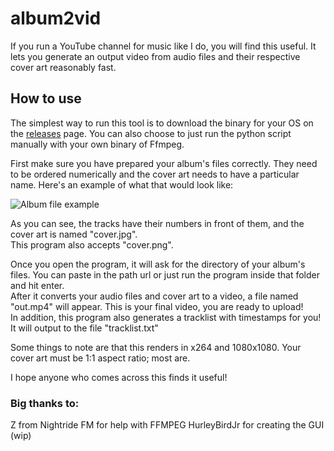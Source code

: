 # album2vid

If you run a YouTube channel for music like I do, you will find this useful.
It lets you generate an output video from audio files and their respective cover art reasonably fast.

## How to use
The simplest way to run this tool is to download the binary for your OS on the [releases](https://github.com/npgy/album2vid/releases) page. You can also choose to just run the python script manually with your own binary of Ffmpeg.  

First make sure you have prepared your album's files correctly. They need to be ordered numerically and the cover art needs to have a particular name.
Here's an example of what that would look like:  

![Album file example](https://i.imgur.com/yqjylZX.png)

As you can see, the tracks have their numbers in front of them, and the cover art is named "cover.jpg".  
This program also accepts "cover.png".

Once you open the program, it will ask for the directory of your album's files. You can paste in the path url or just run the program inside that folder and hit enter.  
After it converts your audio files and cover art to a video, a file named "out.mp4" will appear. This is your final video, you are ready to upload!  
In addition, this program also generates a tracklist with timestamps for you! It will output to the file "tracklist.txt"

Some things to note are that this renders in x264 and 1080x1080. Your cover art must be 1:1 aspect ratio; most are.  

I hope anyone who comes across this finds it useful!

### Big thanks to:
Z from Nightride FM for help with FFMPEG
HurleyBirdJr for creating the GUI (wip)
